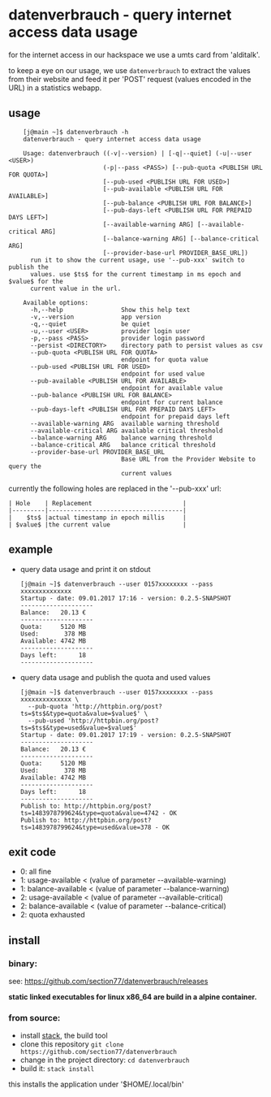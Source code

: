 # datenverbrauch - query internet access data usage

for the internet access in our hackspace we use a umts card from 'alditalk'.

to keep a eye on our usage, we use `datenverbrauch` to extract the values from their website
and feed it per 'POST' request (values encoded in the URL) in a statistics webapp.


## usage

        [j@main ~]$ datenverbrauch -h
        datenverbrauch - query internet access data usage

        Usage: datenverbrauch ((-v|--version) | [-q|--quiet] (-u|--user <USER>)
                              (-p|--pass <PASS>) [--pub-quota <PUBLISH URL FOR QUOTA>]
                              [--pub-used <PUBLISH URL FOR USED>]
                              [--pub-available <PUBLISH URL FOR AVAILABLE>]
                              [--pub-balance <PUBLISH URL FOR BALANCE>]
                              [--pub-days-left <PUBLISH URL FOR PREPAID DAYS LEFT>]
                              [--available-warning ARG] [--available-critical ARG]
                              [--balance-warning ARG] [--balance-critical ARG]
                              [--provider-base-url PROVIDER_BASE_URL])
          run it to show the current usage, use '--pub-xxx' switch to publish the
          values. use $ts$ for the current timestamp in ms epoch and $value$ for the
          current value in the url.
        
        Available options:
          -h,--help                Show this help text
          -v,--version             app version
          -q,--quiet               be quiet
          -u,--user <USER>         provider login user
          -p,--pass <PASS>         provider login password
          --persist <DIRECTORY>    directory path to persist values as csv
          --pub-quota <PUBLISH URL FOR QUOTA>
                                   endpoint for quota value
          --pub-used <PUBLISH URL FOR USED>
                                   endpoint for used value
          --pub-available <PUBLISH URL FOR AVAILABLE>
                                   endpoint for available value
          --pub-balance <PUBLISH URL FOR BALANCE>
                                   endpoint for current balance
          --pub-days-left <PUBLISH URL FOR PREPAID DAYS LEFT>
                                   endpoint for prepaid days left
          --available-warning ARG  available warning threshold
          --available-critical ARG available critical threshold
          --balance-warning ARG    balance warning threshold
          --balance-critical ARG   balance critical threshold
          --provider-base-url PROVIDER_BASE_URL
                                   Base URL from the Provider Website to query the
                                   current values



currently the following holes are replaced in the '--pub-xxx' url:

    | Hole    | Replacement                         |
    |---------|-------------------------------------|
    |    $ts$ |actual timestamp in epoch millis     |
    | $value$ |the current value                    |


## example

  * query data usage and print it on stdout

        [j@main ~]$ datenverbrauch --user 0157xxxxxxxx --pass xxxxxxxxxxxxxx
        Startup - date: 09.01.2017 17:16 - version: 0.2.5-SNAPSHOT
        --------------------
        Balance:   20.13 €
        --------------------
        Quota:     5120 MB
        Used:       378 MB
        Available: 4742 MB
        --------------------
        Days left:      18
        --------------------





  * query data usage and publish the quota and used values

        [j@main ~]$ datenverbrauch --user 0157xxxxxxxx --pass xxxxxxxxxxxxxx \
          --pub-quota 'http://httpbin.org/post?ts=$ts$&type=quota&value=$value$' \
          --pub-used 'http://httpbin.org/post?ts=$ts$&type=used&value=$value$'
        Startup - date: 09.01.2017 17:19 - version: 0.2.5-SNAPSHOT
        --------------------
        Balance:   20.13 €
        --------------------
        Quota:     5120 MB
        Used:       378 MB
        Available: 4742 MB
        --------------------
        Days left:      18
        --------------------
        Publish to: http://httpbin.org/post?ts=1483978799624&type=quota&value=4742 - OK
        Publish to: http://httpbin.org/post?ts=1483978799624&type=used&value=378 - OK



## exit code

  * 0: all fine
  * 1: usage-available < (value of parameter --available-warning)
  * 1: balance-available < (value of parameter --balance-warning)
  * 2: usage-available < (value of parameter --available-critical)
  * 2: balance-available < (value of parameter --balance-critical)
  * 2: quota exhausted


## install

### binary:

 see: https://github.com/section77/datenverbrauch/releases

__static linked executables for linux x86_64 are build in a alpine container.__

### from source:

 * install [stack](http://haskellstack.org), the build tool
 * clone this repository `git clone https://github.com/section77/datenverbrauch`
 * change in the project directory: `cd datenverbrauch`
 * build it: `stack install`

this installs the application under '$HOME/.local/bin'

